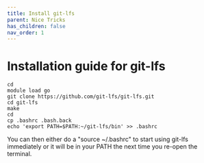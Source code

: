 ```yaml
---
title: Install git-lfs
parent: Nice Tricks
has_children: false
nav_order: 1
---
```


# Installation guide for git-lfs

```
cd
module load go
git clone https://github.com/git-lfs/git-lfs.git
cd git-lfs
make
cd
cp .bashrc .bash.back
echo 'export PATH=$PATH:~/git-lfs/bin' >> .bashrc
```

You can then either do a "source ~/.bashrc" to start using git-lfs immediately or it will be in your PATH the next time you re-open the terminal.

